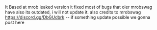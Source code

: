 It Based at mrob leaked version
it fixed most of bugs that oler mrobswag have
also its outdated, i will not update it.
also credits to mrobswag
https://discord.gg/DbGUdbrk -- if something update possible we gonna post here
